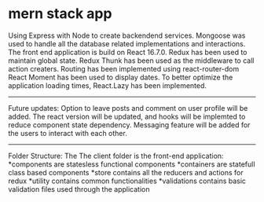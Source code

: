 # mern stack app
Using Express with Node to create backendend services.
Mongoose was used to handle all the database related implementations and interactions.
The front end application is build on React 16.7.0. 
Redux has been used to maintain global state. 
Redux Thunk has been used as the middleware to call action creaters.
Routing has been implemented using react-router-dom
React Moment has been used to display dates.
To better optimize the application loading times, React.Lazy has been implemented.

---
Future updates:
Option to leave posts and comment on user profile will be added.
The react version will be updated, and hooks will be implemted to reduce component state dependency.
Messaging feature will be added for the users to interact with each other.

---
Folder Structure:
The 
The client folder is the front-end application:
  *components are statesless functional components
  *containers are statefull class based components
  *store contains all the reducers and actions for redux
  *utility contains common functionalities
  *validations contains basic validation files used through the application
